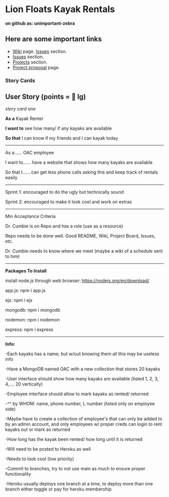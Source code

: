 # Lion Floats Kayak Rentals
**on github as: unimportant-zebra**

## Here are some important links

 - [Wiki](..) page.
 <a href="https://github.com/astricklandd/unimportant-zebra/issues" target="_blank">Issues</a> section.
 - [Issues](https://github.com/astricklandd/unimportant-zebra/issues) section.
 - [Projects](https://github.com/users/astricklandd/projects/1/views/3) section.
 - [Project proposal](https://github.com/astricklandd/unimportant-zebra/blob/main/oac.md) page.


### Story Cards

## User Story (points = 👕 lg) 

*story card one*

**As a** Kayak Renter

**I want to** see how many/ if any kayaks are available

**So that** I can know if my friends and I can kayak today

---


As a...... OAC employee


I want to...... have a website that shows how many kayaks are available


So that I...... can get less phone calls asking this and keep track of rentals easily


---


Sprint 1: encouraged to do the ugly but technically sound


Sprint 2: encouraged to make it look cool and work on extras

---


Min Acceptance Criteria


Dr. Cumbie is on Repo and has a role (use as a resource)


Repo needs to be done well. Good README, Wiki, Project Board, Issues, etc.


Dr. Cumbie needs to know where we meet (maybe a wiki of a schedule sent to him)

---

**Packages To Install**

install node.js through web browser: https://nodejs.org/en/download/ 

app.js: npm i app.js 

ejs: npm i ejs

mongodb: npm i mongodb

nodemon: npm i nodemon

express: npm i express

---

**Info:**

-Each kayaks has a name; but w/out knowing them all this may be useless info

-Have a MongoDB named OAC with a new collection that stores 20 kayaks

-User interface should show how many kayaks are available (listed 1, 2, 3, 4,.... 20 vertically)

-Employee interface should allow to mark kayaks as rented/ returned

-^^ by WHOM: name, phone number, L number (listed only on employee side)

-Maybe have to create a collection of employee's that can only be added to by an admin account, and only employees w/ proper creds can login to rent kayaks out or mark as returned

-How long has the kayak been rented/ how long until it is returned

-Will need to be posted to Heroku as well

-Needs to look cool (low priority)

-Commit to branches, try to not use main as much to ensure proper functionality

-Heroku usually deploys one branch at a time, to deploy more than one branch either toggle or pay for heroku membership


